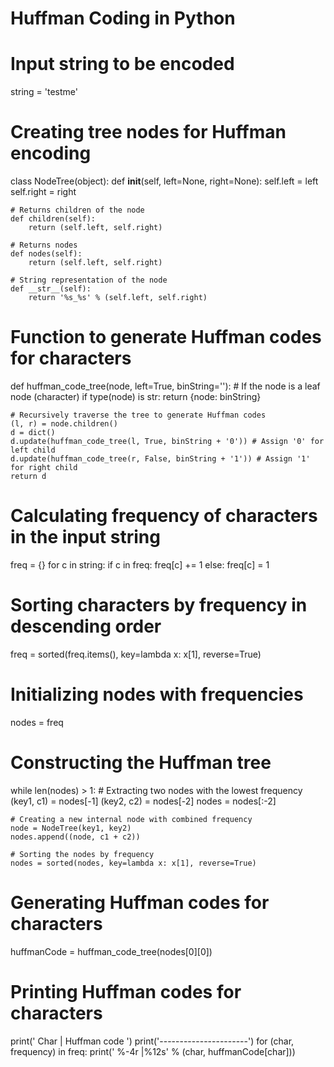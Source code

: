 # Huffman Coding in Python

# Input string to be encoded
string = 'testme'

# Creating tree nodes for Huffman encoding
class NodeTree(object):
    def __init__(self, left=None, right=None):
        self.left = left
        self.right = right
    
    # Returns children of the node
    def children(self):
        return (self.left, self.right)
    
    # Returns nodes
    def nodes(self):
        return (self.left, self.right)
    
    # String representation of the node
    def __str__(self):
        return '%s_%s' % (self.left, self.right)

# Function to generate Huffman codes for characters
def huffman_code_tree(node, left=True, binString=''):
    # If the node is a leaf node (character)
    if type(node) is str:
        return {node: binString}
    
    # Recursively traverse the tree to generate Huffman codes
    (l, r) = node.children()
    d = dict()
    d.update(huffman_code_tree(l, True, binString + '0')) # Assign '0' for left child
    d.update(huffman_code_tree(r, False, binString + '1')) # Assign '1' for right child
    return d

# Calculating frequency of characters in the input string
freq = {}
for c in string:
    if c in freq:
        freq[c] += 1
    else:
        freq[c] = 1

# Sorting characters by frequency in descending order
freq = sorted(freq.items(), key=lambda x: x[1], reverse=True)

# Initializing nodes with frequencies
nodes = freq

# Constructing the Huffman tree
while len(nodes) > 1:
    # Extracting two nodes with the lowest frequency
    (key1, c1) = nodes[-1]
    (key2, c2) = nodes[-2]
    nodes = nodes[:-2]
    
    # Creating a new internal node with combined frequency
    node = NodeTree(key1, key2)
    nodes.append((node, c1 + c2))

    # Sorting the nodes by frequency
    nodes = sorted(nodes, key=lambda x: x[1], reverse=True)

# Generating Huffman codes for characters
huffmanCode = huffman_code_tree(nodes[0][0])

# Printing Huffman codes for characters
print(' Char | Huffman code ')
print('----------------------')
for (char, frequency) in freq:
    print(' %-4r |%12s' % (char, huffmanCode[char]))
